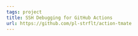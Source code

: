 ```yaml
---
tags: project
title: SSH Debugging for GitHub Actions
url: https://github.com/pl-strflt/action-tmate
---
```

